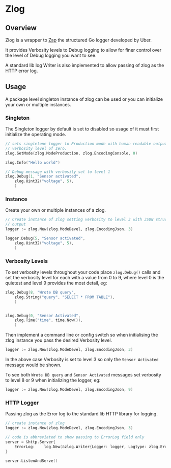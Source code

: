 # Zlog 

## Overview

Zlog is a wrapper to [Zap](https://github.com/uber-go/zap) the structured Go logger
developed by Uber.

It provides Verbosity levels to Debug logging to allow for finer control over
the level of Debug logging you want to see.

A standard lib log Writer is also implemented to allow passing of zlog as the 
HTTP error log.


## Usage

A package level singleton instance of zlog can be used or you can initialize
your own or multiple instances.

### Singleton 

The Singleton logger by default is set to disabled so usage of it must first
initialize the operating mode.

```go
// sets singletone logger to Production mode with human readable output with a 
// verbosity level of zero.
zlog.SetMode(zlog.ModeProduction, zlog.EncodingConsole, 0)

zlog.Info("Hello world")

// Debug message with verbosity set to level 1
zlog.Debug(1, "Sensor activated",
	zlog.Uint32("voltage", 5),
	)
```

### Instance

Create your own or multiple instances of a zlog.

```go
// Create instance of zlog setting verbosity to level 3 with JSON structed
// output
logger := zlog.New(zlog.ModeDevel, zlog.EncodingJson, 3)

logger.Debug(5, "Sensor activated",
    zlog.Uint32("voltage", 5),
    )
```




### Verbosity Levels

To set verbosity levels throughout your code place `zlog.Debug()` calls and set
the verbosity level for each with a value from 0 to 9, where level 0 is the quietest
and level 9 provides the most detail, eg:

```go
zlog.Debug(8, "Wrote DB query",
	zlog.String("query", "SELECT * FROM TABLE"),
	)


zlog.Debug(0, "Sensor Activated",
	zlog.Time("time", time.Now()),
	)
```

Then implement a command line or config switch so when initialising the zlog instance
you pass the desired Verbosity level.

```go
logger := zlog.New(zlog.ModeDevel, zlog.EncodingJson, 3)
```

In the above case Verbosity is set to level 3 so only the `Sensor Activated` message would be shown.

To see both `Wrote DB query` and `Sensor Activated` messages set verbosity to level 8 or 9
when initializing the logger, eg:

```go
logger := zlog.New(zlog.ModeDevel, zlog.EncodingJson, 9)
```




### HTTP Logger

Passing zlog as the Error log to the standard lib HTTP library for logging.

```go
// create instance of zlog
logger := zlog.New(zlog.ModeDevel, zlog.EncodingJson, 3)

// code is abbreviated to show passing to ErrorLog field only 
server = &http.Server{ 	
	ErrorLog:    log.New(&zlog.Writer{Logger: logger, Logtype: zlog.ErrorLog}, "HTTP", 0),
}

server.ListenAndServe()	
```

